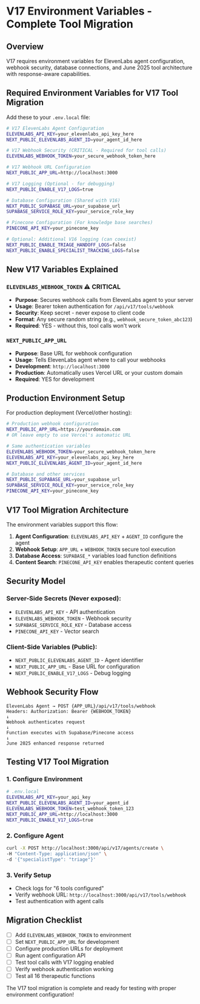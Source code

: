 # V17 Environment Variables - Complete Tool Migration

## Overview

V17 requires environment variables for ElevenLabs agent configuration, webhook security, database connections, and June 2025 tool architecture with response-aware capabilities.

## Required Environment Variables for V17 Tool Migration

Add these to your `.env.local` file:

```bash
# V17 ElevenLabs Agent Configuration
ELEVENLABS_API_KEY=your_elevenlabs_api_key_here
NEXT_PUBLIC_ELEVENLABS_AGENT_ID=your_agent_id_here

# V17 Webhook Security (CRITICAL - Required for tool calls)
ELEVENLABS_WEBHOOK_TOKEN=your_secure_webhook_token_here

# V17 Webhook URL Configuration
NEXT_PUBLIC_APP_URL=http://localhost:3000

# V17 Logging (Optional - for debugging)
NEXT_PUBLIC_ENABLE_V17_LOGS=true

# Database Configuration (Shared with V16)
NEXT_PUBLIC_SUPABASE_URL=your_supabase_url
SUPABASE_SERVICE_ROLE_KEY=your_service_role_key

# Pinecone Configuration (For knowledge base searches)
PINECONE_API_KEY=your_pinecone_key

# Optional: Additional V16 logging (can coexist)
NEXT_PUBLIC_ENABLE_TRIAGE_HANDOFF_LOGS=false
NEXT_PUBLIC_ENABLE_SPECIALIST_TRACKING_LOGS=false
```

## New V17 Variables Explained

### `ELEVENLABS_WEBHOOK_TOKEN` ⚠️ CRITICAL
- **Purpose**: Secures webhook calls from ElevenLabs agent to your server
- **Usage**: Bearer token authentication for `/api/v17/tools/webhook`
- **Security**: Keep secret - never expose to client code
- **Format**: Any secure random string (e.g., `webhook_secure_token_abc123`)
- **Required**: YES - without this, tool calls won't work

### `NEXT_PUBLIC_APP_URL` 
- **Purpose**: Base URL for webhook configuration
- **Usage**: Tells ElevenLabs agent where to call your webhooks
- **Development**: `http://localhost:3000`
- **Production**: Automatically uses Vercel URL or your custom domain
- **Required**: YES for development

## Production Environment Setup

For production deployment (Vercel/other hosting):

```bash
# Production webhook configuration
NEXT_PUBLIC_APP_URL=https://yourdomain.com
# OR leave empty to use Vercel's automatic URL

# Same authentication variables
ELEVENLABS_WEBHOOK_TOKEN=your_secure_webhook_token_here
ELEVENLABS_API_KEY=your_elevenlabs_api_key_here
NEXT_PUBLIC_ELEVENLABS_AGENT_ID=your_agent_id_here

# Database and other services
NEXT_PUBLIC_SUPABASE_URL=your_supabase_url
SUPABASE_SERVICE_ROLE_KEY=your_service_role_key
PINECONE_API_KEY=your_pinecone_key
```

## V17 Tool Migration Architecture

The environment variables support this flow:

1. **Agent Configuration**: `ELEVENLABS_API_KEY` + `AGENT_ID` configure the agent
2. **Webhook Setup**: `APP_URL` + `WEBHOOK_TOKEN` secure tool execution  
3. **Database Access**: `SUPABASE_*` variables load function definitions
4. **Content Search**: `PINECONE_API_KEY` enables therapeutic content queries

## Security Model

### Server-Side Secrets (Never exposed):
- `ELEVENLABS_API_KEY` - API authentication
- `ELEVENLABS_WEBHOOK_TOKEN` - Webhook security  
- `SUPABASE_SERVICE_ROLE_KEY` - Database access
- `PINECONE_API_KEY` - Vector search

### Client-Side Variables (Public):
- `NEXT_PUBLIC_ELEVENLABS_AGENT_ID` - Agent identifier
- `NEXT_PUBLIC_APP_URL` - Base URL for configuration
- `NEXT_PUBLIC_ENABLE_V17_LOGS` - Debug logging

## Webhook Security Flow

```
ElevenLabs Agent → POST {APP_URL}/api/v17/tools/webhook
Headers: Authorization: Bearer {WEBHOOK_TOKEN}
↓
Webhook authenticates request
↓  
Function executes with Supabase/Pinecone access
↓
June 2025 enhanced response returned
```

## Testing V17 Tool Migration

### 1. Configure Environment
```bash
# .env.local
ELEVENLABS_API_KEY=your_api_key
NEXT_PUBLIC_ELEVENLABS_AGENT_ID=your_agent_id  
ELEVENLABS_WEBHOOK_TOKEN=test_webhook_token_123
NEXT_PUBLIC_APP_URL=http://localhost:3000
NEXT_PUBLIC_ENABLE_V17_LOGS=true
```

### 2. Configure Agent
```bash
curl -X POST http://localhost:3000/api/v17/agents/create \
-H "Content-Type: application/json" \
-d '{"specialistType": "triage"}'
```

### 3. Verify Setup
- Check logs for "6 tools configured"
- Verify webhook URL: `http://localhost:3000/api/v17/tools/webhook`
- Test authentication with agent calls

## Migration Checklist

- [ ] Add `ELEVENLABS_WEBHOOK_TOKEN` to environment
- [ ] Set `NEXT_PUBLIC_APP_URL` for development  
- [ ] Configure production URLs for deployment
- [ ] Run agent configuration API
- [ ] Test tool calls with V17 logging enabled
- [ ] Verify webhook authentication working
- [ ] Test all 16 therapeutic functions

The V17 tool migration is complete and ready for testing with proper environment configuration!